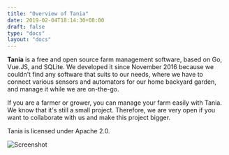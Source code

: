 ```yaml
---
title: "Overview of Tania"
date: 2019-02-04T18:14:30+08:00
draft: false
type: "docs"
layout: "docs"
---
```


**Tania** is a free and open source farm management software, based on Go, Vue.JS, and SQLite. We developed it since November 2016 because we couldn't find any software that suits to our needs, where we have to connect various sensors and automators for our home backyard garden, and manage it while we are on-the-go.

If you are a farmer or grower, you can manage your farm easily with Tania. We know that it's still a small project. Therefore, we are very open if you want to collaborate with us and make this project bigger.

Tania is licensed under Apache 2.0.

![Screenshot](screenshot.PNG)